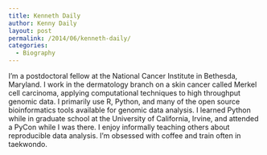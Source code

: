 ```yaml
---
title: Kenneth Daily
author: Kenny Daily
layout: post
permalink: /2014/06/kenneth-daily/
categories:
  - Biography
---
```

I&#8217;m a postdoctoral fellow at the National Cancer Institute in Bethesda, Maryland. I work in the dermatology branch on a skin cancer called Merkel cell carcinoma, applying computational techniques to high throughput genomic data. I primarily use R, Python, and many of the open source bioinformatics tools available for genomic data analysis. I learned Python while in graduate school at the University of California, Irvine, and attended a PyCon while I was there. I enjoy informally teaching others about reproducible data analysis. I&#8217;m obsessed with coffee and train often in taekwondo.